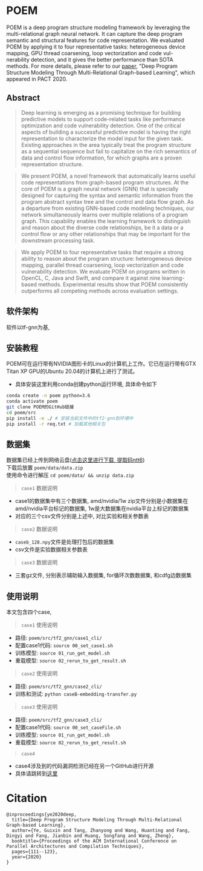 # POEM
POEM is a deep program structure modeling framework by leveraging the multi-relational graph neural network. It can capture the deep program semantic and structural features for code representation. We evaluated POEM by applying it to four representative tasks: heterogeneous device mapping, GPU thread coarsening, loop vectorization and code vul- nerability detection, and it gives the better performance than SOTA methods.
For more details, please refer to our [paper](https://dl.acm.org/doi/abs/10.1145/3410463.3414670), "Deep Program Structure Modeling Through Multi-Relational Graph-based Learning", which appeared in PACT 2020.

## Abstract
> Deep learning is emerging as a promising technique for building predictive models to support code-related tasks like performance
optimization and code vulnerability detection. One of the critical aspects of building a successful predictive model is having the right
representation to characterize the model input for the given task. Existing approaches in the area typically treat the program structure
as a sequential sequence but fail to capitalize on the rich semantics of data and control flow information, for which graphs are a proven
representation structure.

> We present POEM, a novel framework that
automatically learns useful code representations from graph-based program structures. At the core of POEM is a graph neural
network (GNN) that is specially designed for capturing the syntax and semantic information from the program abstract syntax tree and the
control and data flow graph. As a departure from existing GNN-based code modeling techniques, our network simultaneously learns over
multiple relations of a program graph. This capability enables the learning framework to distinguish and reason about the diverse code
relationships, be it a data or a control flow or any other relationships that may be important for the downstream processing task.

> We apply POEM to four representative tasks that require a strong ability to reason about the program structure: heterogeneous
device mapping, parallel thread coarsening, loop vectorization and code vulnerability detection. We evaluate POEM on programs
written in OpenCL, C, Java and Swift, and compare it against nine learning-based methods. Experimental results show that POEM
consistently outperforms all competing methods across evaluation settings.


## 软件架构
软件以tf-gnn为基, 


## 安装教程

POEM可在运行带有NVIDIA图形卡的Linux的计算机上工作。它已在运行带有GTX Titan XP GPU的Ubuntu 20.04的计算机上进行了测试。  
- 具体安装这里利用conda创建python运行环境, 具体命令如下

```sh
conda create -n poem python=3.6
conda activate poem
git clone POEM的GitHub链接
cd poem/src
pip install -e ./ # 安装当前文件中的tf2-gnn到环境中
pip install -r req.txt # 加载其他相关包
```

## 数据集
数据集已经上传到网络云盘([点击这里进行下载, 提取码ntt6](https://pan.baidu.com/s/1QHyoCf0E7am1e2DfJTrv1w))  
下载后放置 `poem/data/data.zip`  
使用命令进行解压 `cd poem/data/ && unzip data.zip`
> `case1` 数据说明  
- case1的数据集中有三个数据集, amd/nvidia/1w zip文件分别是小数据集在amd/nvidia平台标记的数据集, 1w是大数据集在nvidia平台上标记的数据集 
- 对应的三个csv文件分别是上述中, 对比实验和相关参数表

> `case2` 数据说明
- `caseb_128.npy`文件是处理打包后的数据集 
- csv文件是实验数据相关参数表

> `case3` 数据说明
- 三套gz文件, 分别表示辅助输入数据集, for循环次数数据集, 和cdfg边数据集

## 使用说明
本文包含四个case, 

> `case1` 使用说明
- 路径: `poem/src/tf2_gnn/case1_cli/`
- 配置case1代码: `source 00_set_case1.sh` 
- 训练模型: `source 01_run_get_model.sh`
- 重载模型: `source 02_rerun_to_get_result.sh`

> `case2` 使用说明
- 路径: `poem/src/tf2_gnn/case2_cli/`
- 训练和测试: `python caseB-embedding-transfer.py`


> `case3` 使用说明
- 路径: `poem/src/tf2_gnn/case3_cli/`
- 配置case1代码: `source 00_set_caseFile.sh` 
- 训练模型: `source 01_run_get_model.sh`
- 重载模型: `source 02_rerun_to_get_result.sh`

> `case4`  
- case4涉及到的代码漏洞检测已经在另一个GitHub进行开源
- 具体请跳转到[这里](https://github.com/HuantWang/FUNDED_NISL)


# Citation
```
@inproceedings{ye2020deep,
  title={Deep Program Structure Modeling Through Multi-Relational Graph-based Learning},
  author={Ye, Guixin and Tang, Zhanyong and Wang, Huanting and Fang, Dingyi and Fang, Jianbin and Huang, Songfang and Wang, Zheng},
  booktitle={Proceedings of the ACM International Conference on Parallel Architectures and Compilation Techniques},
  pages={111--123},
  year={2020}
}
```